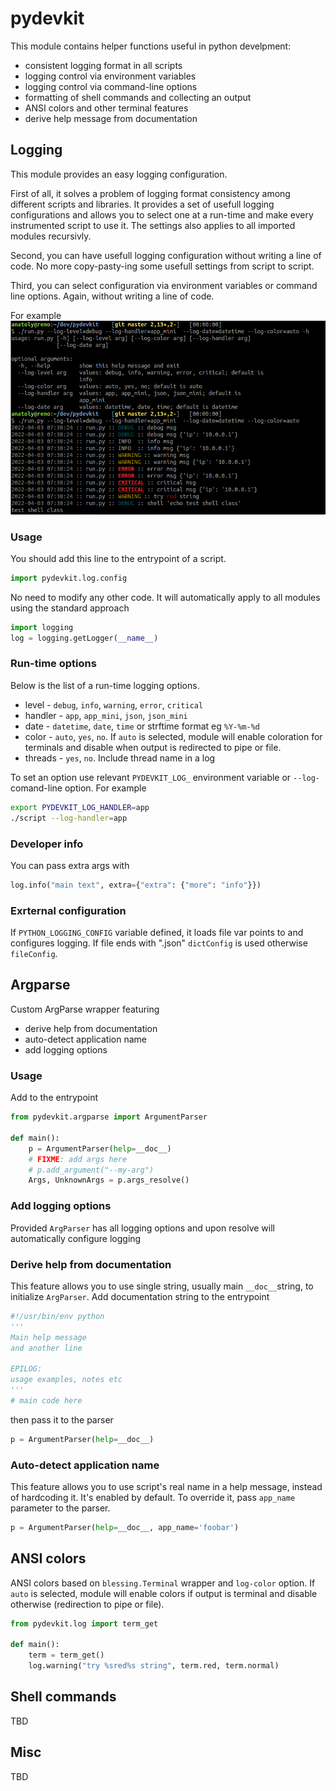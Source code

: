 # pydevkit
This module contains helper functions useful in python develpment:
 * consistent logging format in all scripts
 * logging control via environment variables
 * logging control via command-line options
 * formatting of shell commands and collecting an output
 * ANSI colors and other terminal features
 * derive help message from documentation


## Logging

This module provides an easy logging configuration.

First of all, it solves a problem of logging format consistency among different
scripts and libraries. It provides a set of usefull logging configurations and
allows you to select one at a run-time and make every instrumented script to
use it. The settings also applies to all imported modules recursivly.


Second, you can have usefull logging configuration without writing a line of
code.  No more copy-pasty-ing some usefull settings from script to script.

Third, you can select configuration via environment variables or command line
options. Again, without writing a line of code.

For example<br>
![Alt text](doc/log.png "a title")


### Usage
You should add this line to the entrypoint of a script.
```python
import pydevkit.log.config
```

No need to modify any other code. It will automatically apply to all modules
using the standard approach

```python
import logging
log = logging.getLogger(__name__)
```
### Run-time options

Below is the list of a run-time logging options.
 * level - `debug`, `info`, `warning`, `error`, `critical`
 * handler - `app`, `app_mini`, `json`, `json_mini`
 * date -  `datetime`, `date`, `time` or strftime format eg `%Y-%m-%d`
 * color - `auto`, `yes`, `no`. If `auto` is selected, module will enable coloration
   for terminals and disable when output is redirected to pipe or file.
 * threads - `yes`, `no`. Include thread name in a log

To set an option use relevant `PYDEVKIT_LOG_` environment variable or `--log-`
comand-line option. For example
```bash
export PYDEVKIT_LOG_HANDLER=app
./script --log-handler=app
```

### Developer info
You can pass extra args with
```python
log.info("main text", extra={"extra": {"more": "info"}})
```

### Exrternal configuration
If `PYTHON_LOGGING_CONFIG` variable defined, it loads file var points to
and configures logging. If file ends with ".json" `dictConfig` is used otherwise
`fileConfig`.


## Argparse
Custom ArgParse wrapper featuring
 * derive help from documentation
 * auto-detect application name
 * add logging options

### Usage
Add to the entrypoint
```python
from pydevkit.argparse import ArgumentParser

def main():
    p = ArgumentParser(help=__doc__)
    # FIXME: add args here
    # p.add_argument("--my-arg")
    Args, UnknownArgs = p.args_resolve()

```

### Add logging options
Provided `ArgParser` has all logging options and upon resolve will automatically
configure logging

### Derive help from documentation
This feature allows you to use single string, usually main `__doc__`string, to
initialize `ArgParser`. Add documentation string to the entrypoint

```python
#!/usr/bin/env python
'''
Main help message
and another line

EPILOG:
usage examples, notes etc
'''
# main code here
```

then pass it to the parser

```python
p = ArgumentParser(help=__doc__)
```


### Auto-detect application name

This feature allows you to use script's real name in a help message, instead of
hardcoding it. It's enabled by default. To override it, pass `app_name`
parameter to the parser.

```python
p = ArgumentParser(help=__doc__, app_name='foobar')
```

## ANSI colors

ANSI colors based on `blessing.Terminal` wrapper  and `log-color` option.  If
`auto` is selected, module will enable colors if output is terminal and disable
otherwise (redirection to pipe or file).

```python
from pydevkit.log import term_get

def main():
    term = term_get()
    log.warning("try %sred%s string", term.red, term.normal)
```


## Shell commands
TBD

## Misc
TBD
